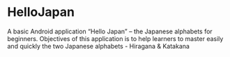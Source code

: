 # HelloJapan
A basic Android application “Hello Japan” – the Japanese alphabets for beginners. Objectives of this application is to help learners to master easily and quickly the two Japanese alphabets - Hiragana &amp; Katakana
